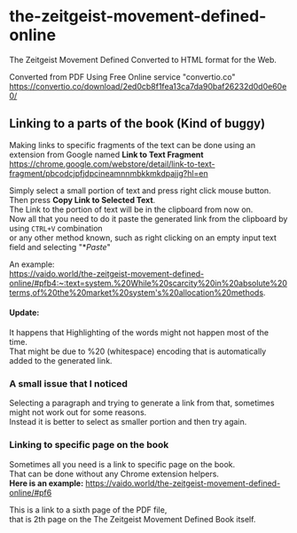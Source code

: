 # the-zeitgeist-movement-defined-online
The Zeitgeist Movement Defined Converted to HTML format for the Web.

Converted from PDF Using Free Online service "convertio.co"
https://convertio.co/download/2ed0cb8f1fea13ca7da90baf26232d0d0e60e0/


## Linking to a parts of the book (Kind of buggy)
Making links to specific fragments of the text can be done using an extension from Google named **Link to Text Fragment**
https://chrome.google.com/webstore/detail/link-to-text-fragment/pbcodcjpfjdpcineamnnmbkkmkdpajjg?hl=en

Simply select a small portion of text and press right click mouse button. 
Then press **Copy Link to Selected Text**.  
The Link to the portion of text will be in the clipboard from now on.   
Now all that you need to do it paste the generated link from the clipboard by using `CTRL+V` combination   
or any other method known, such as right clicking on an empty input text field and selecting "**Paste*"  

An example:  
https://vaido.world/the-zeitgeist-movement-defined-online/#pfb4:~:text=system.%20While%20scarcity%20in%20absolute%20terms,of%20the%20market%20system's%20allocation%20methods.

#### Update:
It happens that Highlighting of the words might not happen most of the time.  
That might be due to %20 (whitespace) encoding that is automatically added to the generated link.

### A small issue that I noticed
Selecting a paragraph and trying to generate a link from that, sometimes might not work out for some reasons.  
Instead it is better to select as smaller portion and then try again.

### Linking to specific page on the book  
Sometimes all you need is a link to specific page on the book.     
That can be done without any Chrome extension helpers.   
**Here is an example:**
https://vaido.world/the-zeitgeist-movement-defined-online/#pf6

This is a link to a sixth page of the PDF file,  
that is 2th page on the The Zeitgeist Movement Defined Book itself.  
